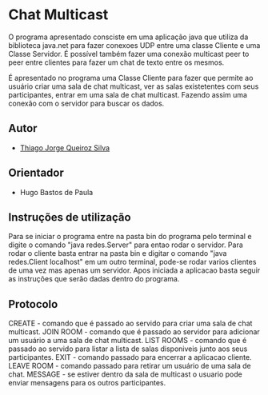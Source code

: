 # Chat Multicast

O programa apresentado consciste em uma aplicação java que utiliza da biblioteca java.net para fazer conexoes UDP entre uma classe Cliente e uma Classe Servidor. É possível também fazer uma conexão multicast peer to peer entre clientes para fazer um chat de texto entre os mesmos.

É apresentado no programa uma Classe Cliente para fazer que permite ao usuário criar uma sala de chat multicast, ver as salas existetentes com seus participantes, entrar em uma sala de chat multicast. Fazendo assim uma conexão com o servidor para buscar os dados.

## Autor

* [Thiago Jorge Queiroz Silva](https://github.com/ThiagoQueirozSilva)

## Orientador

* Hugo Bastos de Paula

## Instruções de utilização

Para se iniciar o programa entre na pasta bin do programa pelo terminal e digite o comando "java redes.Server" para entao rodar o servidor.
Para rodar o cliente basta entrar na pasta bin e digitar o comando "java redes.Client localhost" em um outro terminal, pode-se rodar varios clientes de uma vez mas apenas um servidor. Apos iniciada a aplicacao basta seguir as instruções que serão dadas dentro do programa.


## Protocolo

CREATE - comando que é passado ao servido para criar uma sala de chat multicast.
JOIN ROOM - comando que é passado ao servidor para adicionar um usuário a uma sala de chat multicast.
LIST ROOMS - comando que é passado ao servido para listar a lista de salas disponiveis junto aos seus participantes.
EXIT - comando passado para encerrar a aplicacao cliente.
LEAVE ROOM - comando passado para retirar um usuário de uma sala de chat.
MESSAGE - se estiver dentro da sala de multicast o usuario pode enviar mensagens para os outros participantes.

